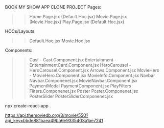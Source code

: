 BOOK MY SHOW APP CLONE PROJECT
Pages: 
>> Home.Page.jsx (Default.Hoc.jsx) 
>> Movie.Page.jsx (Movie.Hoc.jsx) 
>> Play.Page.jsx (Default.Hoc.jsx)

HOCs/Layouts:
>> Default.Hoc.jsx 
>> Movie.Hoc.jsx

Components: 
>> Cast - Cast.Component.jsx 
>> Entertainment -  EntertainmentCard.Component.jsx 
>> HeroCarousel - HeroCarousel.Component.jsx 
                  Arrows.Component.jsx 
>> MovieHero - MovieHero.Component.jsx
               MovieInfo.Component.jsx 
>> Navbar Navbar.Componenet.jsx 
                 MovieNavbar.Component.jsx
>> PaymentModal PaymentComponent.jsx 
>> PlayFilters Filters.Componenet.jsx 
>> Poster Poster.Componenet.jsx 
>> PosterSlider PosterSliderComponenet.jsx

npx create-react-app .



https://api.themoviedb.org/3/movie/550?api_key=bbde881baea49ba6e9335403a1ae7241













